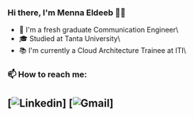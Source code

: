 ### Hi there, I'm Menna Eldeeb 👋🏻
- 📡 I'm a fresh graduate Communication Engineer\
- 🎓 Studied at Tanta University\
- 📚 I'm currently a Cloud Architecture Trainee at ITI\

### 📫 How to reach me:

[![Linkedin](https://www.linkedin.com/in/menna-eldeeb-a25756219/https://www.iconspng.com/images/linkedin-logo.jpg)]
[![Gmail](mennaaldeeb1@gmail.com/https://png.monster/wp-content/uploads/2020/11/gmail-logo-2020-01-4d7e53f1.png)]
---
<!--
**Menna-Eldeeb/Menna-Eldeeb** is a ✨ _special_ ✨ repository because its `README.md` (this file) appears on your GitHub profile.

Here are some ideas to get you started:
 
-->

